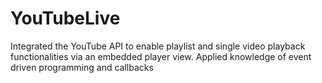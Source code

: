 # YouTubeLive
Integrated the YouTube API to enable playlist and single video playback functionalities via an embedded player view.
Applied knowledge of event driven programming and callbacks

